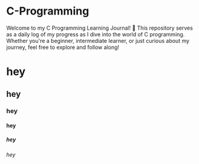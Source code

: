 # C-Programming
Welcome to my C Programming Learning Journal! 👋 This repository serves as a daily log of my progress as I dive into the world of C programming. Whether you're a beginner, intermediate learner, or just curious about my journey, feel free to explore and follow along!

# hey

## hey

### hey
#### hey
##### hey
###### hey
